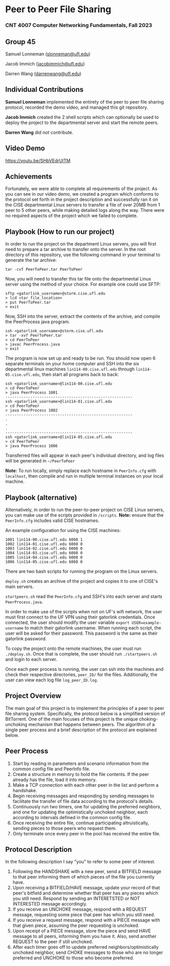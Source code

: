 # Peer to Peer File Sharing
### CNT 4007 Computer Networking Fundamentals, Fall 2023

## Group 45
Samuel Lonneman (slonneman@ufl.edu)

Jacob Immich (jacobimmich@ufl.edu)

Darren Wang (darrenwang@ufl.edu)

## Individual Contributions
**Samuel Lonneman** implemented the entirety of the peer to peer file sharing protocol, recorded the demo video, and managed this git repository.

**Jacob Immich** created the 2 shell scripts which can optionally be used to deploy the project to the departmental server and start the remote peers.

**Darren Wang** did not contribute.

## Video Demo
https://youtu.be/SHbVEdrUlTM

## Achievements
Fortunately, we were able to complete all requirements of the project. As you can see in our video demo, we created a program which conforms to the protocol set forth in the project description and successfully ran it on the CISE departmental Linux servers to transfer a file of over 20MB from 1 peer to 5 other peers, while making detailed logs along the way. There were no required aspects of the project which we failed to complete.

## Playbook (How to run our project)
In order to run the project on the department Linux servers, you will first need to prepare a tar archive to transfer onto the server. In the root directory of this repository, use the following command in your terminal to generate the tar archive:

```
tar -cvf PeerToPeer.tar PeerToPeer
```

Now, you will need to transfer this tar file onto the departmental Linux server using the method of your choice. For example one could use SFTP:

```
sftp <gatorlink_username>@storm.cise.ufl.edu
> lcd <tar_file_location>
> put PeerToPeer.tar
> exit
```

Now, SSH into the server, extract the contents of the archive, and compile the PeerProcess java program.

```
ssh <gatorlink_username>@storm.cise.ufl.edu
> tar -xvf PeerToPeer.tar
> cd PeerToPeer
> javac PeerProcess.java
> exit
```

The program is now set up and ready to be run. You should now open 6 separate terminals on your home computer and SSH into the six departmental linux machines `lin114-00.cise.ufl.edu` through `lin114-05.cise.ufl.edu`, then start all programs back to back:

```
ssh <gatorlink_username>@lin114-00.cise.ufl.edu
> cd PeerToPeer
> java PeerProcess 1001
--------------------------------------------------------
ssh <gatorlink_username>@lin114-01.cise.ufl.edu
> cd PeerToPeer
> java PeerProcess 1002
--------------------------------------------------------
.
.
.
--------------------------------------------------------
ssh <gatorlink_username>@lin114-05.cise.ufl.edu
> cd PeerToPeer
> java PeerProcess 1006
```

Transferred files will appear in each peer's individual directory, and log files will be generated in `~/PeerToPeer`

**Note:** To run locally, simply replace each hostname in `PeerInfo.cfg` with `localhost`, then compile and run in multiple terminal instances on your local machine.

## Playbook (alternative)
Alternatively, in order to run the peer-to-peer project on CISE Linux servers, you can make use of the scripts provided in `/scripts`.
**Note:** ensure that the `PeerInfo.cfg` includes valid CISE hostnames.

An example configuration for using the CISE machines:
```
1001 lin114-00.cise.ufl.edu 6008 1
1002 lin114-01.cise.ufl.edu 6008 0
1003 lin114-02.cise.ufl.edu 6008 0
1004 lin114-03.cise.ufl.edu 6008 0
1005 lin114-04.cise.ufl.edu 6008 0
1006 lin114-05.cise.ufl.edu 6008 0
```
There are two bash scripts for running the program on the Linux servers.

`deploy.sh`  creates an archive of the project and copies it to one of CISE's main servers.

`startpeers.sh` read the `PeerInfo.cfg` and SSH's into each server and starts `PeerProcess.java`.

In order to make use of the scripts when not on UF's wifi network, the user must first connect to the UF VPN using their gatorlink credentials. Once connected, the user should modify the user variable `export USER=example-username` to match their gatorlink username. When running each script, the user will be asked for their password. This password is the same as their gatorlink password.

To copy the project onto the remote machines, the user must run `./deploy.sh`. Once that is complete, the user should run `./startpeers.sh` and login to each server.

Once each peer process is running, the user can ssh into the machines and check their respective directories, `peer_ID/` for the files. Additionally, the user can view each log file `log_peer_ID.log`.

## Project Overview
The main goal of this project is to implement the principles of a peer to peer file sharing system. Specifically, the protocol below is a simplified version of BitTorrent. One of the main focuses of this project is the unique choking-unchoking mechanism that happens between peers. The algorithm of a single peer process and a brief description of the protocol are explained below.

## Peer Process
1. Start by reading in parameters and scenario information from the common config file and PeerInfo file.
2. Create a structure in memory to hold the file contents. If the peer already has the file, load it into memory.
3. Make a TCP connection with each other peer in the list and perform a handshake.
4. Begin receiving messages and responding by sending messages to facilitate the transfer of file data according to the protocol's details.
5. Continuously run two timers, one for updating the preferred neighbors, and one for updating the optimistically unchoked neighbor, each according to intervals defined in the common config file.
6. Once receiving the entire file, continue participating altruistically, sending pieces to those peers who request them.
7. Only terminate once every peer in the pool has received the entire file.

## Protocol Description
In the following description I say "you" to refer to some peer of interest.
1. Following the HANDSHAKE with a new peer, send a BITFIELD message to that peer informing them of which pieces of the file you currently have.
2. Upon receiving a BITFIELD/HAVE message, update your record of that peer's bitfield and determine whether that peer has any pieces which you still need. Respond by sending an INTERETSTED or NOT INTERESTED message accordingly.
3. If you receive an UNCHOKE message, respond with a REQUEST message, requesting some piece that peer has which you still need.
4. If you receive a request message, respond with a PIECE message with that given piece, assuming the peer requesting is unchoked.
5. Upon receipt of a PIECE message, store the piece and send HAVE message to all peers, informing them you have it. Also, send another REQUEST to the peer if still unchoked.
6. After each timer goes off to update preferred neighbors/optimistically unchoked neighbor, send CHOKE messages to those who are no longer preferred and UNCHOKE to those who become preferred.
